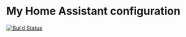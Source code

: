 # My Home Assistant configuration

[![Build Status](https://travis-ci.org/TribuneX/home_assistant.svg?branch=master)](https://travis-ci.org/TribuneX/home_assistant)

